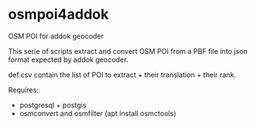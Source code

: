 # osmpoi4addok
OSM POI for addok geocoder

This serie of scripts extract and convert OSM POI from a PBF file into json format expected by addok geocoder.

def.csv contain the list of POI to extract + their translation + their rank.

Requires:
* postgresql + postgis
* osmconvert and osmfilter (apt install osmctools)

